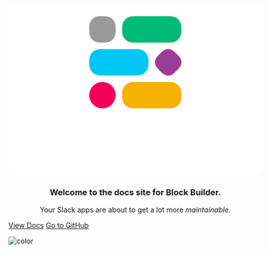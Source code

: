 
![logo](resources/images/main/logo-vertical.png ':size=364x236')

<p id=start align="center">
    <h3 align="center">Welcome to the docs site for Block Builder.</h3>
</p>

<p align="center">
    Your Slack apps are about to get a lot more <em>maintainable</em>.
</p>

[View Docs](#start)
[Go to GitHub](https://github.com/raycharius/slack-block-builder/)

![color](#f0f0f0)